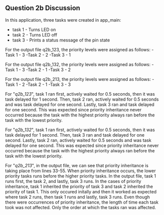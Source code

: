 ## Question 2b Discussion

In this application, three tasks were created in app_main:
* task 1 - Turns LED on
* task 2 - Turns LED off
* task 3 - Prints a status message of the pin state

For the output file q2b_123, the priority levels were assigned as follows:
	-Task 1 - 3
	-Task 2 - 2
	-Task 3 - 1
	
For the output file q2b_132, the priority levels were assigned as follows:
	-Task 1 - 3
	-Task 2 - 1
	-Task 3 - 2
	
For the output file q2b_213, the priority levels were assigned as follows:
	-Task 1 - 2
	-Task 2 - 1
	-Task 3 - 3
	
For "*q2b_123*", task 1 ran first, actively waited for 0.5 seconds, then it was task delayed for 1 second. Then, task 2 ran, actively waited for 0.5 seconds and was task delayed for one second. Lastly, task 3 ran and task delayed for one second. This was expected since priority inheritance never occurred because the task with the highest priority always ran before the task with the lowest priority.

For "*q2b_132*", task 1 ran first, actively waited for 0.5 seconds, then it was task delayed for 1 second. Then, task 3 ran and task delayed for one second. Lastly, task 2 ran, actively waited for 0.5 seconds and was task delayed for one second. This was expected since priority inheritance never occurred because the task with the highest priority always ran before the task with the lowest priority.

For "*q2b_213*", in the output file, we can see that priority inheritance is taking place from lines 33-55. When priority inheritance occurs, the lower priority tasks runs before the higher priority tasks. In the output file, task 1 runs first, the  task 2, and lastly, task 3 runs. In the cases of priority inheritance, task 1 inherited the priority of task 3 and task 2 inherited the priority of task 1. This only occured initally and then it worked as expected where task 2 runs, then task 1 runs and lastly, task 3 runs. Even though there were occurrences of priority inheritance, the length of time each task took was not affected. Only the order at which the tasks ran was affected.
